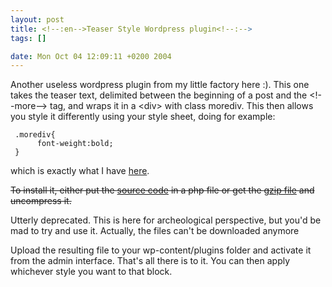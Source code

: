 ```yaml
--- 
layout: post
title: <!--:en-->Teaser Style Wordpress plugin<!--:-->
tags: []

date: Mon Oct 04 12:09:11 +0200 2004
---
```

Another useless wordpress plugin from my little factory here :). This one takes the teaser text, delimited between the beginning of a post and the &lt;!--more--&gt; tag, and wraps it in a &lt;div&gt; with class morediv. This then allows you style it differently using your style sheet, doing for example:

     .morediv{
          font-weight:bold;
     }

which is exactly what I have <a href="http://jfoucher.com/author-page-wordpress-plugin/">here</a>.

<del datetime="2011-04-28T11:11:42+00:00">To install it, either put the <a href="http://jfoucher.com/source/morediv/">source code</a> in a php file or get the <a href="http://jfoucher.com/source/morediv.gz">gzip file</a> and uncompress it.</del>

Utterly deprecated. This is here for archeological perspective, but you'd be mad to try and use it. Actually, the files can't be downloaded anymore

Upload the resulting file to your wp-content/plugins folder and activate it from the admin interface. That's all there is to it. You can then apply whichever style you want to that block.
